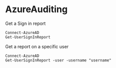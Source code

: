 # AzureAuditing

Get a Sign in report
```
Connect-AzureAD
Get-UserSignInReport
```

Get a report on a specific user
```
Connect-AzureAD
Get-UserSignInReport -user -username "username"
```
